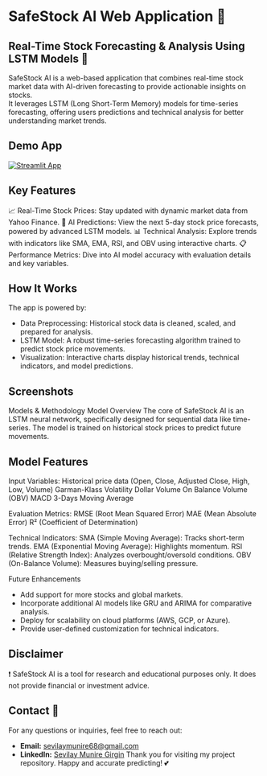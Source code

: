 # SafeStock AI Web Application 🔮
## Real-Time Stock Forecasting & Analysis Using LSTM Models 🤖
SafeStock AI is a web-based application that combines real-time stock market data with AI-driven forecasting to provide actionable insights on stocks.   
It leverages LSTM (Long Short-Term Memory) models for time-series forecasting, offering users predictions and technical analysis for better understanding market trends.


## Demo App

[![Streamlit App](https://static.streamlit.io/badges/streamlit_badge_black_white.svg)](https://app-starter-kit.streamlit.app/)

## Key Features
📈 Real-Time Stock Prices: Stay updated with dynamic market data from Yahoo Finance.
🤖 AI Predictions: View the next 5-day stock price forecasts, powered by advanced LSTM models.
📊 Technical Analysis: Explore trends with indicators like SMA, EMA, RSI, and OBV using interactive charts.
📋 Performance Metrics: Dive into AI model accuracy with evaluation details and key variables.


## How It Works
The app is powered by:

-  Data Preprocessing: Historical stock data is cleaned, scaled, and prepared for analysis.
- LSTM Model: A robust time-series forecasting algorithm trained to predict stock price movements.
- Visualization: Interactive charts display historical trends, technical indicators, and model predictions.

## Screenshots

Models & Methodology
Model Overview
The core of SafeStock AI is an LSTM neural network, specifically designed for sequential data like time-series. The model is trained on historical stock prices to predict future movements.

## Model Features
Input Variables: 
  Historical price data (Open, Close, Adjusted Close, High, Low, Volume)
  Garman-Klass Volatility
  Dollar Volume
  On Balance Volume (OBV)
  MACD
  3-Days Moving Average

Evaluation Metrics:
    RMSE (Root Mean Squared Error)
    MAE (Mean Absolute Error)
    R² (Coefficient of Determination)

Technical Indicators:
  SMA (Simple Moving Average): Tracks short-term trends.
  EMA (Exponential Moving Average): Highlights momentum.
  RSI (Relative Strength Index): Analyzes overbought/oversold conditions.
  OBV (On-Balance Volume): Measures buying/selling pressure.

Future Enhancements
- Add support for more stocks and global markets.
- Incorporate additional AI models like GRU and ARIMA for comparative analysis.
- Deploy for scalability on cloud platforms (AWS, GCP, or Azure).
- Provide user-defined customization for technical indicators.

## Disclaimer
❗ SafeStock AI is a tool for research and educational purposes only. It does not provide financial or investment advice.

## Contact 📩
For any questions or inquiries, feel free to reach out:
- **Email:** sevilaymunire68@gmail.com
- **LinkedIn:** [Sevilay Munire Girgin](www.linkedin.com/in/sevilay-munire-girgin-8902a7159)
Thank you for visiting my project repository. Happy and accurate predicting! 💕
